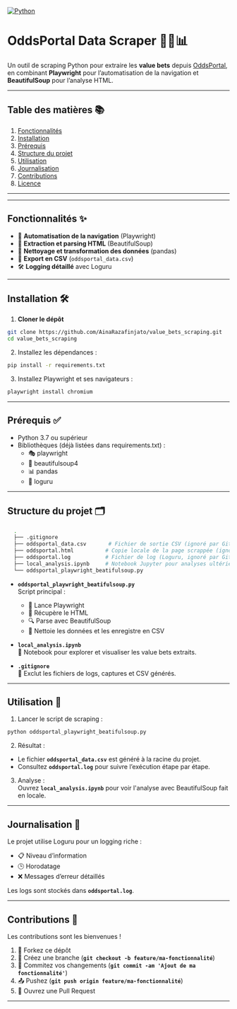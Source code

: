 [![Python](https://img.shields.io/badge/python-3.7%2B-brightgreen.svg)]()

# OddsPortal Data Scraper 🕵️‍♂️📊

Un outil de scraping Python pour extraire les **value bets** depuis [OddsPortal](https://www.oddsportal.com), en combinant **Playwright** pour l’automatisation de la navigation et **BeautifulSoup** pour l’analyse HTML.

---

## Table des matières 📚

1. [Fonctionnalités](#fonctionnalités)  
2. [Installation](#installation)  
3. [Prérequis](#prérequis)  
4. [Structure du projet](#structure-du-projet)  
5. [Utilisation](#utilisation)  
6. [Journalisation](#journalisation)  
7. [Contributions](#contributions)  
8. [Licence](#licence)  

---

---

## Fonctionnalités ✨

- 🔄 **Automatisation de la navigation** (Playwright)  
- 📝 **Extraction et parsing HTML** (BeautifulSoup)  
- 🧹 **Nettoyage et transformation des données** (pandas)  
- 💾 **Export en CSV** (`oddsportal_data.csv`)  
- 🛠️ **Logging détaillé** avec Loguru  

---

## Installation 🛠️

1. **Cloner le dépôt**  

  ```bash
  git clone https://github.com/AinaRazafinjato/value_bets_scraping.git
  cd value_bets_scraping
  ```

2. Installez les dépendances :  
  ```bash
  pip install -r requirements.txt
  ```

3. Installez Playwright et ses navigateurs :  
  ```bash
  playwright install chromium
  ```

---

## Prérequis ✅

- Python 3.7 ou supérieur  
- Bibliothèques (déjà listées dans requirements.txt) :  
  - 🎭 playwright  
  - 🍲 beautifulsoup4  
  - 📊 pandas  
  - 📜 loguru  

---

## Structure du projet 🗂️

  ```bash
    .
    ├── .gitignore
    ├── oddsportal_data.csv       # Fichier de sortie CSV (ignoré par Git)
    ├── oddsportal.html          # Copie locale de la page scrappée (ignoré par Git)
    ├── oddsportal.log           # Fichier de log (Loguru, ignoré par Git)
    ├── local_analysis.ipynb     # Notebook Jupyter pour analyses ultérieures
    └── oddsportal_playwright_beatifulsoup.py
  ```

- **`oddsportal_playwright_beatifulsoup.py`**  
  Script principal :  
   - 🚀 Lance Playwright  
   - 📄 Récupère le HTML  
   - 🔍 Parse avec BeautifulSoup  
   - 🧹 Nettoie les données et les enregistre en CSV  

- **`local_analysis.ipynb`**  
  📓 Notebook pour explorer et visualiser les value bets extraits.

- **`.gitignore`**  
  🚫 Exclut les fichiers de logs, captures et CSV générés.

---

## Utilisation 🚀

1. Lancer le script de scraping :  
  ```bash
  python oddsportal_playwright_beatifulsoup.py
  ```

2. Résultat :  
  - Le fichier **`oddsportal_data.csv`** est généré à la racine du projet.  
  - Consultez **`oddsportal.log`** pour suivre l’exécution étape par étape.

3. Analyse :  
  Ouvrez **`local_analysis.ipynb`** pour voir l'analyse avec BeautifulSoup fait en locale.

---

## Journalisation 📝

Le projet utilise Loguru pour un logging riche :  
  - 📋 Niveau d’information  
  - 🕒 Horodatage  
  - ❌ Messages d’erreur détaillés  

Les logs sont stockés dans **`oddsportal.log`**.

---

## Contributions 🤝

Les contributions sont les bienvenues !  
  1. 🍴 Forkez ce dépôt  
  2. 🌱 Créez une branche (**`git checkout -b feature/ma-fonctionnalité`**)  
  3. 💾 Commitez vos changements (**`git commit -am 'Ajout de ma fonctionnalité'`**)  
  4. 📤 Pushez (**`git push origin feature/ma-fonctionnalité`**)  
  5. 🔄 Ouvrez une Pull Request  

---
